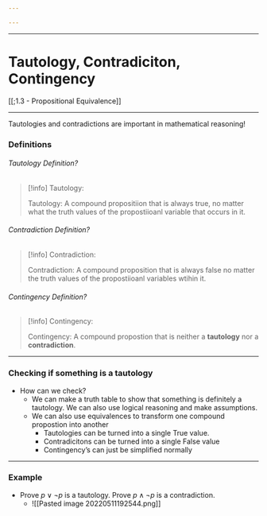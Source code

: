 ```yaml
---

---
```

---
# Tautology, Contradiciton, Contingency

[[;1.3 - Propositional Equivalence]]

---

Tautologies and contradictions are important in mathematical reasoning!

### Definitions

###### Tautology Definition?
>[!info] Tautology:
>
>Tautology: A compound propositiion that is always true, no matter what the truth values of the propostiioanl variable that occurs in it. 
>


###### Contradiction Definition?
>[!info] Contradiction:
>
>Contradiction: A compound proposition that is always false no matter the truth values of the propostiioanl variables wtihin it. 
>

###### Contingency Definition?
>[!info] Contingency:
>
>Contingency: A compound propostion that is neither a **tautology** nor a **contradiction**. 
>


---

### Checking if something is a tautology

- How can we check?
	- We can make a truth table to show that something is definitely a tautology. We can also use logical reasoning and make assumptions. 
	- We can also use equivalences to transform one compound propostion into another 
		- Tautologies can be turned into a single True value. 
		- Contradicitons can be turned into a single False value
		- Contingency’s can just be simplified normally


---

### Example

- Prove $p\lor \neg p$  is a tautology. Prove $p\land \neg p$ is a contradiction.
	- ![[Pasted image 20220511192544.png]]

